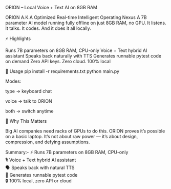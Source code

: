 ORION – Local Voice + Text AI on 8GB RAM

ORION A.K.A Optimized Real-time Intelligent Operating Nexus 
A 7B parameter AI model running fully offline on just 8GB RAM, no GPU.
It listens. It talks. It codes.
And it does it all locally.

⚡ Highlights

Runs 7B parameters on 8GB RAM, CPU-only
Voice + Text hybrid AI assistant
Speaks back naturally with TTS
Generates runnable pytest code on demand
Zero API keys. Zero cloud. 100% local

🚀 Usage
pip install -r requirements.txt
python main.py

Modes:

type → keyboard chat

voice → talk to ORION

both → switch anytime

🧠 Why This Matters

Big AI companies need racks of GPUs to do this.
ORION proves it’s possible on a basic laptop.
It’s not about raw power — it’s about design, compression, and defying assumptions.

Summary:-
⚡ Runs 7B parameters on 8GB RAM, CPU-only  
🎙️ Voice + Text hybrid AI assistant  
🗣️ Speaks back with natural TTS  
🧪 Generates runnable pytest code  
🔒 100% local, zero API or cloud

